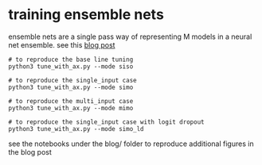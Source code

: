 # training ensemble nets

ensemble nets are a single pass way of representing M models in a neural
net ensemble. see this [blog post](http://matpalm.com/blog/ensemble_nets)


```
# to reproduce the base line tuning
python3 tune_with_ax.py --mode siso
```

```
# to reproduce the single_input case
python3 tune_with_ax.py --mode simo
```

```
# to reproduce the multi_input case
python3 tune_with_ax.py --mode mimo
```

```
# to reproduce the single_input case with logit dropout
python3 tune_with_ax.py --mode simo_ld
```

see the notebooks under the blog/ folder to reproduce additional
figures in the blog post
